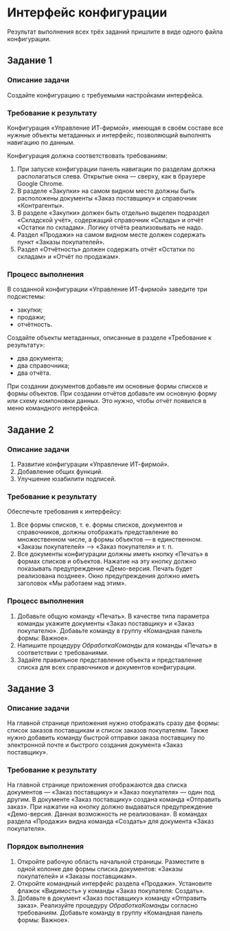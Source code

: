 # Интерфейс конфигурации

Результат выполнения всех трёх заданий пришлите в виде одного файла конфигурации.

## Задание 1

### Описание задачи

Создайте конфигурацию с требуемыми настройками интерфейса.

### Требование к результату

Конфигурация «Управление ИТ-фирмой», имеющая в своём составе все нужные объекты метаданных и интерфейс, позволяющий выполнять навигацию по данным.

Конфигурация должна соответствовать требованиям:

1. При запуске конфигурации панель навигации по разделам должна располагаться слева. Открытые окна — сверху, как в браузере Google Chrome.
1. В разделе «Закупки» на самом видном месте должны быть расположены документы «Заказ поставщику» и справочник «Контрагенты».
1. В разделе «Закупки» должен быть отдельно выделен подраздел «Складской учёт», содержащий справочник «Склады» и отчёт «Остатки по складам». Логику отчёта реализовывать не надо.
1. Раздел «Продажи» на самом видном месте должен содержать пункт «Заказы покупателей».
1. Раздел «Отчётность» должен содержать отчёт «Остатки по складам» и «Отчёт по продажам».

### Процесс выполнения

В созданной конфигурации «Управление ИТ-фирмой» заведите три подсистемы:

* закупки;
* продажи;
* отчётность.

Создайте объекты метаданных, описанные в разделе «Требование к результату»:

* два документа;
* два справочника;
* два отчёта.

При создании документов добавьте им основные формы списков и формы объектов.
При создании отчётов добавьте им основную форму или схему компоновки данных. Это нужно, чтобы отчёт появился в меню командного интерфейса.

## Задание 2

### Описание задачи

1. Развитие конфигурации «Управление ИТ-фирмой».
1. Добавление общих функций.
1. Улучшение юзабилити подписей.

### Требование к результату

Обеспечьте требования к интерфейсу:

1. Все формы списков, т. е. формы списков, документов и справочников, должны отображать представление во множественном числе, а формы объектов — в единственном. «Заказы покупателей» —> «Заказ покупателя» и т. п. 
2. Все документы конфигурации должны иметь кнопку «Печать» в формах списков и объектов. Нажатие на эту кнопку должно показывать предупреждение «Демо-версия. Печать будет реализована позднее». Окно предупреждения должно иметь заголовок «Мы работаем над этим».

### Процесс выполнения

1. Добавьте общую команду «Печать». В качестве типа параметра команды укажите документы «Заказ поставщику» и «Заказ покупателю». Добавьте команду в группу «Командная панель формы: Важное».
2. Напишите процедуру *ОбработкаКоманды* для команды «Печать» в соответствии с требованиями.
3. Задайте правильное представление объекта и представление списка для всех справочников и документов конфигурации. 

## Задание 3

### Описание задачи

На главной странице приложения нужно отображать сразу две формы: список заказов поставщикам и список заказов покупателям. Также нужно добавить команду быстрой отправки заказа поставщику по электронной почте и быстрого создания документа «Заказ поставщику».

### Требование к результату

На главной странице приложения отображаются два списка  документов — «Заказ поставщику» и «Заказ покупателя» — один под другим. В документе «Заказ поставщику» создана команда «Отправить заказ». При нажатии на кнопку должно выдаваться предупреждение «Демо-версия. Данная возможность не реализована». В командах раздела «Продажи» видна команда «Создать» для документа «Заказ покупателя».

### Порядок выполнения

1. Откройте рабочую область начальной страницы. Разместите в одной колонке две формы списка документов: «Заказы покупателей» и «Заказы поставщикам».
2. Откройте командный интерфейс раздела «Продажи». Установите флажок «Видимость» у команды «Заказ покупателя: Создать».
3. Добавьте в документ «Заказ поставщику» команду «Отправить заказ». Реализуйте процедуру *ОбработкаКоманды* согласно требованиям. Добавьте команду в группу «Командная панель формы: Важное».
